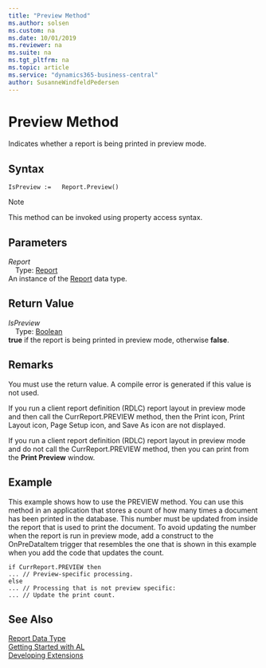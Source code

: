 ```yaml
---
title: "Preview Method"
ms.author: solsen
ms.custom: na
ms.date: 10/01/2019
ms.reviewer: na
ms.suite: na
ms.tgt_pltfrm: na
ms.topic: article
ms.service: "dynamics365-business-central"
author: SusanneWindfeldPedersen
---
```

[//]: # (START>DO_NOT_EDIT)
[//]: # (IMPORTANT:Do not edit any of the content between here and the END>DO_NOT_EDIT.)
[//]: # (Any modifications should be made in the .xml files in the ModernDev repo.)
# Preview Method
Indicates whether a report is being printed in preview mode.


## Syntax
```
IsPreview :=   Report.Preview()
```
> [!NOTE]  
> This method can be invoked using property access syntax.  

## Parameters
*Report*  
&emsp;Type: [Report](report-data-type.md)  
An instance of the [Report](report-data-type.md) data type.  

## Return Value
*IsPreview*  
&emsp;Type: [Boolean](../boolean/boolean-data-type.md)  
**true** if the report is being printed in preview mode, otherwise **false**.  


[//]: # (IMPORTANT: END>DO_NOT_EDIT)

## Remarks  
 You must use the return value. A compile error is generated if this value is not used.  

If you run a client report definition \(RDLC\) report layout in preview mode and then call the CurrReport.PREVIEW method, then the Print icon, Print Layout icon, Page Setup icon, and Save As icon are not displayed.  

 If you run a client report definition \(RDLC\) report layout in preview mode and do not call the CurrReport.PREVIEW method, then you can print from the **Print Preview** window.  

## Example  
 This example shows how to use the PREVIEW method. You can use this method in an application that stores a count of how many times a document has been printed in the database. This number must be updated from inside the report that is used to print the document. To avoid updating the number when the report is run in preview mode, add a construct to the OnPreDataItem trigger that resembles the one that is shown in this example when you add the code that updates the count.  

```  
if CurrReport.PREVIEW then  
... // Preview-specific processing.  
else  
... // Processing that is not preview specific:  
... // Update the print count.  
```  


## See Also
[Report Data Type](report-data-type.md)  
[Getting Started with AL](../../devenv-get-started.md)  
[Developing Extensions](../../devenv-dev-overview.md)